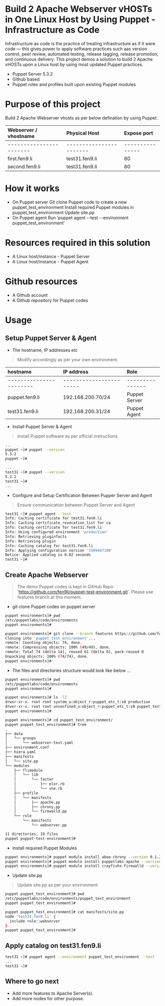 # Build 2 Apache Webserver vHOSTs in One Linux Host by Using Puppet - Infrastructure as Code

Infrastructure as code is the practice of treating infrastructure as if it were code — this gives power to apply software practices such aas version control, peer review, automated testing, release tagging, release promotion, and continuous delivery. 
This project demos a solution to build 2 Apache vHOSTs upon a Linux host by using most updated Puppet practices.

  - Puppet Server 5.3.2
  - Github based
  - Puppet roles and profiles built upon existing Puppet modules

# Purpose of this project
Build 2 Apache Webserver vhosts as per below defination by using Puppet.

| Webserver / vhostname	| Physical Host		| Expose port	| 
| :---			| :---			| :---		|
|-----------------------|-----------------------|---------------|
| first.fen9.li		| test31.fen9.li	| 80		|
| second.fen9.li	| test31.fen9.li	| 80		| 

# How it works
  
  - On Puppet server
    Git clone Puppet code to create a new puppet_test_environment
    Install required Puppet modules in puppet_test_environment 
    Update site.pp
  - On Puppet agent
    Run 'puppet agent --test --environment puppet_test_environment'

# Resources required in this solution
  - A Linux host/instance - Puppet Server
  - A Linux host/instance - Puppet Agent

# Github resources
  - A Github account 
  - A Github repository for Puppet codes

# Usage

## Setup Puppet Server & Agent

* The hostname, IP addresses etc

> Modify accordingly  as per your own environment.

| hostname		| IP address		| Role		|
| :---                  | :---                  | :---          |
|-----------------------|-----------------------|---------------|
| puppet.fen9.li	| 192.168.200.70/24	| Puppet Server |
| test31.fen9.li	| 192.168.200.31/24	| Puppet Agent	| 

* Install Puppet Server & Agent
> Install Puppet software as per official instructions.

```sh
...
puppet ~]# puppet --version
5.3.2
puppet ~]#

...
test31 ~]# puppet --version
5.3.2
test31 ~]#
...
``` 

* Configure and Setup Certification Between Pupper Server and Agent
> Ensure communication between Puppet Server and Agent

```sh
test31 ~]# puppet agent --test
Info: Caching certificate for test31.fen9.li
Info: Caching certificate_revocation_list for ca
Info: Caching certificate for test31.fen9.li
Info: Using configured environment 'production'
Info: Retrieving pluginfacts
Info: Retrieving plugin
Info: Caching catalog for test31.fen9.li
Info: Applying configuration version '1509447198'
Notice: Applied catalog in 0.02 seconds
test31 ~]# 
```

## Create Apache Webserver
> The demo Puppet codes is kept in GitHub Repo 'https://github.com/fen9li/puppet-test-environment.git'.
> Please use features branch at this moment.

* git clone Puppet codes on puppet server

```sh
puppet environments]# pwd
/etc/puppetlabs/code/environments
puppet environments]#

puppet environments]# git clone --branch features https://github.com/fen9li/puppet_test_environment.git
Cloning into 'puppet_test_environment'...
remote: Counting objects: 74, done.
remote: Compressing objects: 100% (49/49), done.
remote: Total 74 (delta 14), reused 61 (delta 6), pack-reused 0
Unpacking objects: 100% (74/74), done.
puppet environments]#
``` 

* The files and directories structure would look like below ...

```sh
puppet environments]# pwd
/etc/puppetlabs/code/environments
puppet environments]#

puppet environments]# ls -lZ
drwxr-xr-x. root root system_u:object_r:puppet_etc_t:s0 production
drwxr-xr-x. root root unconfined_u:object_r:puppet_etc_t:s0 puppet_test_environment
puppet environments]#

puppet environments]# cd puppet_test_environment/
puppet puppet_test_environment]# tree
.
├── data
│   └── groups
│       └── webserver-test.yaml
├── environment.conf
├── hiera.yaml
├── manifests
│   └── site.pp
└── modules
    ├── flimodule
    │   └── lib
    │       └── facter
    │           ├── elor.rb
    │           └── vne.rb
    ├── profile
    │   └── manifests
    │       ├── apache.pp
    │       ├── chrony.pp
    │       └── firewalld.pp
    └── role
        └── manifests
            └── webserver.pp

11 directories, 10 files
puppet puppet-test-environment]#
```

* Install required Puppet Modules

```sh
puppet environments]# puppet module install aboe-chrony --version 0.1.2 --environment puppet_test_environment
puppet environments]# puppet module install puppetlabs-apache --version 2.3.0 --environment puppet_test_environment
puppet environments]# puppet module install crayfishx-firewalld --version 3.4.0 --environment puppet_test_environment
```

* Update site.pp
> Update site.pp as per your environment

```sh
puppet puppet_test_environment]# pwd
/etc/puppetlabs/code/environments/puppet_test_environment
puppet puppet_test_environment]# 

puppet puppet_test_environment]# cat manifests/site.pp
node 'test31.fen9.li' {
  include role::webserver
}
puppet puppet_test_environment]#
```

## Apply catalog on test31.fen9.li
```sh
test31 ~]# puppet agent --environment puppet_test_environment --test
...
test31 ~]# 
```

## Where to go next
* Add more features to Apache Server(s).
* Add more nodes for other purpose.
